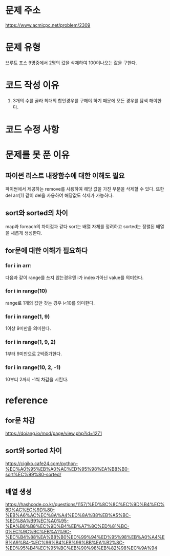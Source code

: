 # 문제 주소
https://www.acmicpc.net/problem/2309

# 문제 유형
브루트 포스
9명중에서 2명의 값을 삭제하여 100이나오는 값을 구한다.

# 코드 작성 이유
1. 3개의 수를 골라 최대의 합인경우를 구해야 하기 때문에 모든 경우를 탐색 해야한다.

# 코드 수정 사항


# 문제를 못 푼 이유
## 파이썬 리스트 내장함수에 대한 이해도 필요
파이썬에서 제공하는 remove를 사용하여 해당 값을 가진 부분을 삭제할 수 있다.
또한 del arr[1] 같이 del을 사용하여 해당값도 삭제가 가능하다.
## sort와 sorted의 차이
map과 foreach의 차이점과 같다
sort는 배열 자체를 정려하고 sorted는 정렬된 배열을 새롭게 생성한다.
## for문에 대한 이해가 필요하다
### for i in arr:
다음과 같이 range를 쓰지 않는경우엔 i가 index가아닌 value를 의미한다.
### for i in range(10)
range로 1개의 값만 갖는 경우 i<10를 의미한다.
### for i in range(1, 9)
1이상 9미만을 의미한다.
### for i in range(1, 9, 2)
1부터 9미만으로 2씩증가한다.
### for i in range(10, 2, -1)
10부터 2까지 -1씩 차감을 시킨다.

# reference
## for문 차감
https://dojang.io/mod/page/view.php?id=1271
## sort와 sorted 차이
https://cigiko.cafe24.com/python-%EC%A0%95%EB%A0%AC%ED%95%98%EA%B8%B0-sort%EC%99%80-sorted/
## 배열 생성
https://hashcode.co.kr/questions/1157/%ED%8C%8C%EC%9D%B4%EC%8D%AC%EC%9D%80-%EB%A6%AC%EC%8A%A4%ED%8A%B8%EB%A5%BC-%ED%8A%B9%EC%A0%95-%EA%B8%B8%EC%9D%B4%EB%A7%8C%ED%81%BC-0%EC%9C%BC%EB%A1%9C-%EC%B4%88%EA%B8%B0%ED%99%94%ED%95%98%EB%A0%A4%EB%A9%B4-%EC%96%B4%EB%96%BB%EA%B2%8C-%ED%95%B4%EC%95%BC%EB%90%98%EB%82%98%EC%9A%94
